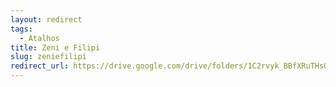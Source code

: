 ```yaml
---
layout: redirect
tags:
  - Atalhos
title: Zeni e Filipi
slug: zeniefilipi
redirect_url: https://drive.google.com/drive/folders/1C2rvyk_BBfXRuTHsObkEZBJXdwAbkzRP?usp=sharing
---
```

